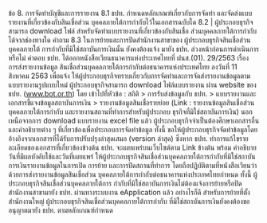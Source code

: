 ข้อ
8. การจัดทําบัญชีและการรายงาน
8.1 ธปท. กําหนดหลักเกณฑ์เกี่ยวกับการจัดทํา
และจัดส่งแบบรายงานที่เกี่ยวข้องกับสินเชื่อส่วน
บุคคลภายใต้การกํากับไว้ในเอกสารฉบับใด
8.2 | ผู้ประกอบธุรกิจสามารถ download ไฟล์
สำหรับจัดทำแบบรายงานที่เกี่ยวข้องกับสินเชื่อ
ส่วนบุคคลภายใต้การกำกับได้จากช่องทางใด
คําถาม
8.3 ในการย้ายและการปิดสำนักงานสาขาของ
ผู้ประกอบธุรกิจสินเชื่อส่วนบุคคลภายใต้
การกำกับที่มิใช่สถาบันการเงินนั้น ยังคงต้องแจ้ง
มายัง ธปท. ล่วงหน้าก่อนการดำเนินการหรือไม่
คำตอบ
ธปท. ได้ออกหนังสือเวียนธนาคารแห่งประเทศไทยที่ ฝนส.(01). 29/2563 เรื่อง การส่งรายงานข้อมูล
สินเชื่อส่วนบุคคลภายใต้การกำกับต่อธนาคารแห่งประเทศไทย ลงวันที่ 11 สิงหาคม 2563 เพื่อแจ้ง
ให้ผู้ประกอบธุรกิจทราบเกี่ยวกับการจัดทำและการจัดส่งรายงานข้อมูลตามแบบรายงานรูปแบบใหม่
ผู้ประกอบธุรกิจสามารถ download ไฟล์แบบรายงาน ผ่าน website ของ ธปท. (www.bot.or.th) โดย
เข้าไปที่หัวข้อ : สถิติ > การรับส่งข้อมูลกับ ธปท. > แบบรายงานและเอกสารชี้แจงข้อมูลสถาบันการเงิน >
รายงานข้อมูลสินเชื่อรายย่อย
(Link : รายงานข้อมูลสินเชื่อส่วนบุคคลภายใต้การกำกับ และรายงานสถานที่ทำการสำหรับผู้ประกอบ
ธุรกิจที่มิใช่สถาบันการเงิน)
นอกเหนือจากการ download แบบรายงาน excel file แล้ว ผู้ประกอบธุรกิจจำเป็นต้องศึกษาเอกสารอื่น
และคำอธิบายต่าง ๆ ที่เกี่ยวข้องเพื่อประกอบการจัดทำข้อมูล ทั้งนี้ ขอให้ผู้ประกอบธุรกิจจัดทำข้อมูลโดย
อ้างอิงจากเอกสารที่ได้รับการปรับปรุงล่าสุดเสมอ (version ล่าสุด) ซึ่งหาก ธปท.
ทําการแก้ไขรายละเอียดของเอกสารที่เกี่ยวข้องข้างต้น ธปท. จะเผยแพร่บนเว็บไซต์ตาม Link ข้างต้น พร้อม
คำอธิบายวันที่มีผลบังคับใช้และวันที่เผยแพร่
ให้ผู้ประกอบธุรกิจสินเชื่อส่วนบุคคลภายใต้การกำกับที่มิใช่สถาบันการเงินรายงานข้อมูลในการเปิด
การย้าย และการปิดสถานที่ทำการ โดยถือปฏิบัติตามที่หนังสือเวียนว่าด้วยการส่งรายงานข้อมูลสินเชื่อส่วน
บุคคลภายใต้การกำกับต่อธนาคารแห่งประเทศไทยกำหนด ทั้งนี้ ผู้ประกอบธุรกิจสินเชื่อส่วนบุคคลภายใต้การ
กำกับที่มิใช่สถาบันการเงินไม่ต้องแจ้งการย้ายหรือปิดสำนักงานสาขามายัง ธปท. ผ่านทางระบบงาน eApplication แล้ว
อย่างไรก็ดี สำหรับการย้ายที่ตั้งสำนักงานใหญ่ ผู้ประกอบธุรกิจสินเชื่อส่วนบุคคลภายใต้การกำกับ
ที่มิใช่สถาบันการเงินยังคงต้องขออนุญาตมายัง ธปท. ตามหลักเกณฑ์กําหนด
